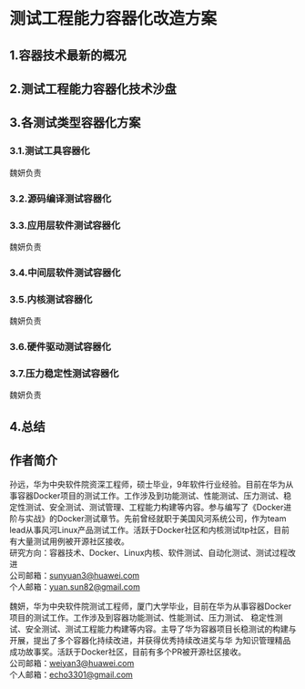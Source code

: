 # 测试工程能力容器化改造方案

## 1.容器技术最新的概况

## 2.测试工程能力容器化技术沙盘

## 3.各测试类型容器化方案

### 3.1.测试工具容器化

魏妍负责

### 3.2.源码编译测试容器化

### 3.3.应用层软件测试容器化

魏妍负责

### 3.4.中间层软件测试容器化

### 3.5.内核测试容器化

魏妍负责

### 3.6.硬件驱动测试容器化

### 3.7.压力稳定性测试容器化

魏妍负责

## 4.总结



## 作者简介
孙远，华为中央软件院资深工程师，硕士毕业，9年软件行业经验。目前在华为从事容器Docker项目的测试工作。工作涉及到功能测试、性能测试、压力测试、稳定性测试、安全测试、测试管理、工程能力构建等内容。参与编写了《Docker进阶与实战》的Docker测试章节。先前曾经就职于美国风河系统公司，作为team lead从事风河Linux产品测试工作。活跃于Docker社区和内核测试ltp社区，目前有大量测试用例被开源社区接收。<br>
研究方向：容器技术、Docker、Linux内核、软件测试、自动化测试、测试过程改进<br>
公司邮箱：sunyuan3@huawei.com<br>
个人邮箱：yuan.sun82@gmail.com<br>

魏妍，华为中央软件院测试工程师，厦门大学毕业，目前在华为从事容器Docker项目的测试工作。工作涉及到容器功能测试、性能测试、压力测试、 稳定性测试、安全测试、测试工程能力构建等内容。主导了华为容器项目长稳测试的构建与开展，提出了多个容器化持续改进，并获得优秀持续改进奖与华 为知识管理精品成功故事奖。活跃于Docker社区，目前有多个PR被开源社区接收。<br>
公司邮箱：weiyan3@huawei.com<br>
个人邮箱：echo3301@gmail.com<br>
